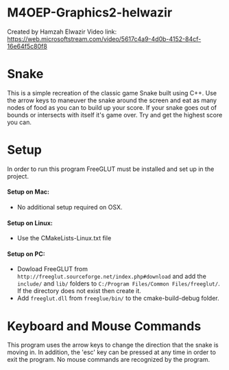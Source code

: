 # M4OEP-Graphics2-helwazir
Created by Hamzah Elwazir
Video link: https://web.microsoftstream.com/video/5617c4a9-4d0b-4152-84cf-16e64f5c80f8
# Snake
This is a simple recreation of the classic game Snake built using C++. Use the arrow keys to maneuver the snake around
the screen and eat as many nodes of food as you can to build up your score. If your snake goes out of bounds or 
intersects with itself it's game over. Try and get the highest score you can. 


# Setup
In order to run this program FreeGLUT must be installed and set up in the project.
#### Setup on Mac:
- No additional setup required on OSX.
#### Setup on Linux:
- Use the CMakeLists-Linux.txt file
#### Setup on PC:
- Dowload FreeGLUT from `http://freeglut.sourceforge.net/index.php#download` and add the `include/` and `lib/` folders
to `C:/Program Files/Common Files/freeglut/`. If the directory does not exist then create it.
- Add `freeglut.dll` from `freeglue/bin/` to the cmake-build-debug folder.
 
# Keyboard and Mouse Commands
This program uses the arrow keys to change the direction that the snake is moving in. In addition, the 'esc' key can
be pressed at any time in order to exit the program. No mouse commands are recognized by the program.
